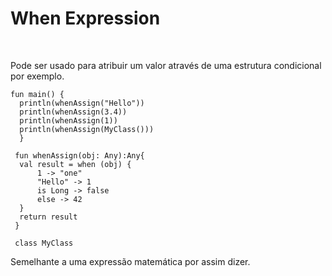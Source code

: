 <!DOCTYPE html>
<html lang="pt-br">
<head>
  <meta charset="UTF-8">
  <meta http-equiv="X-UA-Compatible" content="IE=edge">
  <meta name="viewport" content="width=device-width, initial-scale=1.0">
  <title>Document</title>
</head>
<body>
  <h1>When Expression</h1><br>
  <p>Pode ser usado para atribuir um valor através de uma estrutura condicional por exemplo.<br>
    
    fun main() {
      println(whenAssign("Hello"))
      println(whenAssign(3.4))
      println(whenAssign(1))
      println(whenAssign(MyClass()))
      }
  
     fun whenAssign(obj: Any):Any{
      val result = when (obj) {
          1 -> "one"
          "Hello" -> 1
          is Long -> false
          else -> 42
      }
      return result
     }
  
     class MyClass
  
  
  
  Semelhante a uma expressão matemática por assim dizer.
  </p>
</body>
</html>